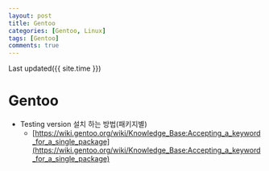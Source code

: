 ```yaml
---
layout: post
title: Gentoo
categories: [Gentoo, Linux]
tags: [Gentoo]
comments: true
--- 
```

Last updated({{ site.time }})  


# Gentoo
  * Testing version 설치 하는 방법(패키지별)
    * [https://wiki.gentoo.org/wiki/Knowledge_Base:Accepting_a_keyword_for_a_single_package](https://wiki.gentoo.org/wiki/Knowledge_Base:Accepting_a_keyword_for_a_single_package)

